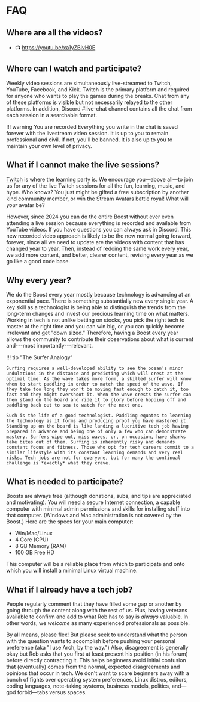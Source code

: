 # FAQ

## Where are all the videos?

* 📺 <https://youtu.be/xa1yZBivH0E>

## Where can I watch and participate?

Weekly video sessions are simultaneously live-streamed to Twitch, YouTube, Facebook, and Kick. Twitch is the primary platform and required for anyone who wants to play the games during the breaks. Chat from any of these platforms is visible but not necessarily relayed to the other platforms. In addition, Discord #live-chat channel contains all the chat from each session in a searchable format.

!!! warning You are recorded
    Everything you write in the chat is saved forever with the livestream video session. It is up to you to remain professional and civil. If not, you'll be banned. It is also up to you to maintain your own level of privacy.

## What if I cannot make the live sessions?

[Twitch](https://twitch.tv/rwxrob) is where the learning party is. We encourage you—above all—to join us for any of the live Twitch sessions for all the fun, learning, music, and hype. Who knows? You just might be gifted a free subscription by another kind community member, or win the Stream Avatars battle royal! What will *your* avatar be?

However, since 2024 you can do the entire Boost without ever even attending a live session because everything is recorded and available from YouTube videos. If you have questions you can always ask in Discord. This new recorded video approach is likely to be the new normal going forward, forever, since all we need to update are the videos with content that has changed year to year. Then, instead of redoing the same work every year, we add more content, and better, clearer content, revising every year as we go like a good code base.

## Why every year?

We do the Boost every year mostly because technology is advancing at an exponential pace. There is something substantially new every single year. A key skill as a technologist is being able to distinguish the trends from the long-term changes and invest our precious learning time on what matters. Working in tech is not unlike betting on stocks, you pick the right tech to master at the right time and you can win big, or you can quickly become irrelevant and get "down sized." Therefore, having a Boost every year allows the community to contribute their observations about what is current and---most importantly---relevant.

!!! tip "The Surfer Analogy"

    Surfing requires a well-developed ability to see the ocean's minor undulations in the distance and predicting which will crest at the optimal time. As the wave takes more form, a skilled surfer will know when to start paddling in order to match the speed of the wave. If they take too long they won't be moving fast enough to catch it, too fast and they might overshoot it. When the wave crests the surfer can then stand on the board and ride it to glory before hopping off and paddling back out to sea to watch for the next one.

    Such is the life of a good technologist. Paddling equates to learning the technology as it forms and producing proof you have mastered it. Standing up on the board is like landing a lucritive tech job having prepared in advance and being one of only a few who can demonstrate mastery. Surfers wipe out, miss waves, or, on occasion, have sharks take bites out of them. Surfing is inherently risky and demands constant focus and fitness. Those who opt for tech careers commit to a similar lifestyle with its constant learning demands and very real risks. Tech jobs are not for everyone, but for many the continual challenge is *exactly* what they crave.

## What is needed to participate?

Boosts are always free (although donations, subs, and tips are appreciated and motivating). You will need a secure Internet connection, a capable computer with minimal admin permissions and skills for installing stuff into that computer. (Windows and Mac administration is not covered by the Boost.) Here are the specs for your main computer:

* Win/Mac/Linux
* 4 Core (CPU)
* 8 GB Memory (RAM)
* 100 GB Free HD

This computer will be a reliable place from which to participate and onto which you will install a minimal Linux virtual machine.

## What if I already have a tech job?

People regularly comment that they have filled some gap or another by going through the content along with the rest of us. Plus, having veterans available to confirm and add to what Rob has to say is *always* valuable. In other words, we *welcome* as many experienced professionals as possible.

By all means, please flex! But please seek to understand what the person with the question wants to accomplish before pushing your personal preference (aka "I use Arch, by the way.") Also, disagreement is generally okay but Rob asks that you first at least present his position (in his forum) before directly contracting it. This helps beginners avoid initial confusion that (eventually) comes from the normal, expected disagreements and opinions that occur in tech. We don't want to scare beginners away with a bunch of fights over operating system preferences, Linux distros, editors, coding languages, note-taking systems, business models, politics, and—god forbid—tabs versus spaces.
